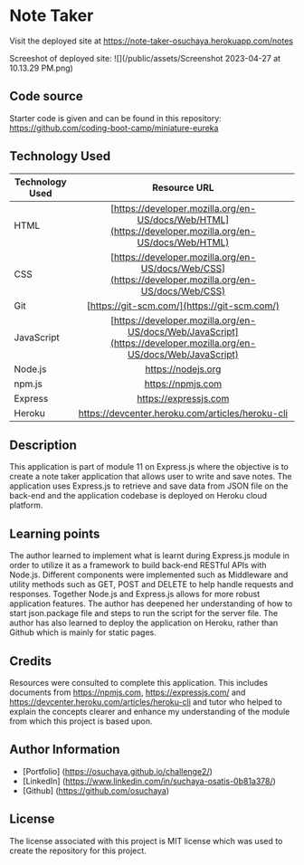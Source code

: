 # Note Taker
Visit the deployed site at https://note-taker-osuchaya.herokuapp.com/notes

Screeshot of deployed site:
![](/public/assets/Screenshot 2023-04-27 at 10.13.29 PM.png)

## Code source
Starter code is given and can be found in this repository: 
https://github.com/coding-boot-camp/miniature-eureka

## Technology Used
| Technology Used         | Resource URL           | 
| ------------- |:-------------:| 
| HTML    | [https://developer.mozilla.org/en-US/docs/Web/HTML](https://developer.mozilla.org/en-US/docs/Web/HTML) | 
| CSS     | [https://developer.mozilla.org/en-US/docs/Web/CSS](https://developer.mozilla.org/en-US/docs/Web/CSS)      |   
| Git | [https://git-scm.com/](https://git-scm.com/)     |    
| JavaScript | [https://developer.mozilla.org/en-US/docs/Web/JavaScript](https://developer.mozilla.org/en-US/docs/Web/JavaScript) |
| Node.js |  https://nodejs.org | (https://nodejs.org) |
| npm.js | https://npmjs.com | (https://npmjs.com) |
| Express | https://expressjs.com | (https://expressjs.com) |
| Heroku | https://devcenter.heroku.com/articles/heroku-cli | (https://devcenter.heroku.com/articles/heroku-cli) |

## Description

This application is part of module 11 on Express.js where the objective is to create a note taker application that allows user to write and save notes. The application uses Express.js to retrieve and save data from JSON file on the back-end and the application codebase is deployed on Heroku cloud platform.

## Learning points
The author learned to implement what is learnt during Express.js module in order to utilize it as a framework to build back-end RESTful APIs with Node.js. Different components were implemented such as Middleware and utility methods such as GET, POST and DELETE to help handle requests and responses. Together Node.js and Express.js allows for more robust application features. The author has deepened her understanding of how to start json.package file and steps to run the script for the server file. The author has also learned to deploy the application on Heroku, rather than Github which is mainly for static pages. 

## Credits
Resources were consulted to complete this application. This includes documents from https://npmjs.com, https://expressjs.com/ and https://devcenter.heroku.com/articles/heroku-cli and tutor who helped to explain the concepts clearer and enhance my understanding of the module from which this project is based upon.

## Author Information
* [Portfolio] (https://osuchaya.github.io/challenge2/)
* [LinkedIn] (https://www.linkedin.com/in/suchaya-osatis-0b81a378/)
* [Github] (https://github.com/osuchaya)

## License
The license associated with this project is MIT license which was used to create the repository for this project.